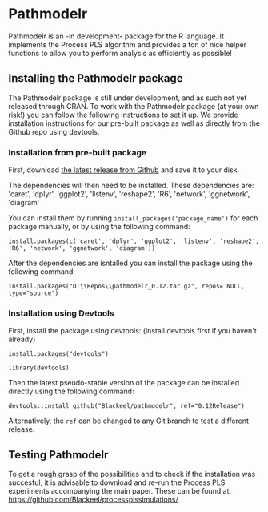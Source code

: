 # Pathmodelr

Pathmodelr is an -in development- package for the R language.
It implements the Process PLS algorithm and provides a ton of nice helper functions to allow you to perform analysis as efficiently as possible!

## Installing the Pathmodelr package
The Pathmodelr package is still under development, and as such not yet released through CRAN.
To work with the Pathmodelr package (at your own risk!) you can follow the following instructions to set it up.
We provide installation instructions for our pre-built package as well as directly from the Github repo using devtools.

### Installation from pre-built package
First, download [the latest release from Github](https://github.com/Blackeel/pathmodelr/releases/tag/v0.12) and save it to your disk.

The dependencies will then need to be installed. These dependencies are: 'caret', 'dplyr', 'ggplot2', 'listenv', 'reshape2', 'R6', 'network', 'ggnetwork', 'diagram'

You can install them by running `install_packages('package_name')` for each package manually, or by using the following command:
```
install.packages(c('caret', 'dplyr', 'ggplot2', 'listenv', 'reshape2', 'R6', 'network', 'ggnetwork', 'diagram'))
```


After the dependencies are isntalled you can install the package using the following command:
```
install.packages("D:\\Repos\\pathmodelr_0.12.tar.gz", repos= NULL, type="source")
```


### Installation using Devtools
First, install the package using devtools: (install devtools first if you haven't already)

```
install.packages("devtools")

library(devtools)
```

Then the latest pseudo-stable version of the package can be installed directly using the following command:

```
devtools::install_github("Blackeel/pathmodelr", ref="0.12Release")
```
Alternatively, the `ref` can be changed to any Git branch to test a different release.


## Testing Pathmodelr
To get a rough grasp of the possibilities and to check if the installation was succesful, it is advisable to download and re-run the Process PLS experiments accompanying the main paper. These can be found at: https://github.com/Blackeel/processplssimulations/
